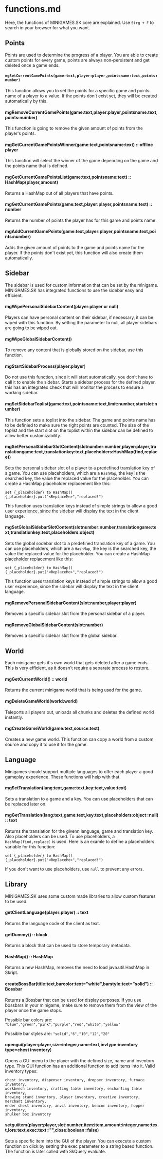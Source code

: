 # functions.md

Here, the functions of MINIGAMES.SK core are explained. Use `Strg + F` to search in your browser for what you want.


## Points
Points are used to determine the progress of a player. You are able to create custom points for every game, points are always non-persistent and get deleted once a game ends.

#### `mgSetCurrentGamePoints(game:text,player:player,pointsname:text,points:number)`
This function allows you to set the points for a specific game and points name of a player to a value. If the points don't exist yet, they will be created automatically by this.

#### mgRemoveCurrentGamePoints(game:text,player:player,pointsname:text,points:number)
This function is going to remove the given amount of points from the player's points.

#### mgGetCurrentGamePointsWinner(game:text,pointsname:text) :: offline player
This function will select the winner of the game depending on the game and the points name that is defined.

#### mgGetCurrentGamePointsList(game:text,pointsname:text) :: HashMap(player,amount)
Returns a HashMap out of all players that have points.

#### mgGetCurrentGamePoints(game:text,player:player,pointsname:text) :: number
Returns the number of points the player has for this game and points name.

#### mgAddCurrentGamePoints(game:text,player:player,pointsname:text,points:number)
Adds the given amount of points to the game and points name for the player. If the points don't exist yet, this function will also create them automatically.



## Sidebar
The sidebar is used for custom information that can be set by the minigame. MINIGAMES.SK has integrated functions to use the sidebar easy and efficient.

#### mgWipePersonalSidebarContent(player:player or null)
Players can have personal content on their sidebar, if necessary, it can be wiped with this function.
By setting the parameter to null, all player sidebars are going to be wiped out.

#### mgWipeGlobalSidebarContent()
To remove any content that is globally stored on the sidebar, use this function.

#### mgStartSidebarProcess(player:player)
Do not use this function, since it will start automatically, you don't have to call it to enable the sidebar.
Starts a sidebar process for the defined player, this has an integrated check that will monitor the process to ensure a working sidebar.

#### mgSetSidebarToplist(game:text,pointsname:text,limit:number,startslot:number)
This function sets a toplist into the sidebar. The game and points name has to be definied to make sure the right points are counted.
The size of the toplist and the start slot on the toplist within the sidebar can be defined to allow better customizability.

#### mgSetPersonalSidebarSlotContent(slotnumber:number,player:player,translationgame:text,translationkey:text,placeholders:HashMap(find,replace))
Sets the personal sidebar slot of a player to a predefined translation key of a game. You can use placeholders, which are a `HashMap`, the key is the searched key, the value the replaced value for the placeholder.
You can create a HashMap placeholder replacement like this:
```
set {_placeholder} to HashMap()
{_placeholder}.put("<ReplaceMe>","replaced!")
```
This function uses translation keys instead of simple strings to allow a good user experience, since the sidebar will display the text in the client language.

#### mgSetGlobalSidebarSlotContent(slotnumber:number,translationgame:text,translationkey:text,placeholders:object)
Sets the global sodebar slot to a predefined translation key of a game. You can use placeholders, which are a `HashMap`, the key is the searched key, the value the replaced value for the placeholder.
You can create a HashMap placeholder replacement like this:
```
set {_placeholder} to HashMap()
{_placeholder}.put("<ReplaceMe>","replaced!")
```
This function uses translation keys instead of simple strings to allow a good user experience, since the sidebar will display the text in the client language.

#### mgRemovePersonalSidebarContent(slot:number,player:player)
Removes a specific sidebar slot from the personal sidebar of a player.

#### mgRemoveGlobalSidebarContent(slot:number)
Removes a specific sidebar slot from the global sidebar.


## World
Each minigame gets it's own world that gets deleted after a game ends. This is very efficient, as it doesn't require a separate process to restore.

#### mgGetCurrentWorld() :: world
Returns the current minigame world that is being used for the game.

#### mgDeleteGameWorld(world:world)
Teleports all players out, unloads all chunks and deletes the defined world instantly.

#### mgCreateGameWorld(game:text,source:text)
Creates a new game world. This function can copy a world from a custom source and copy it to use it for the game.

## Language
Minigames should support multiple languages to offer each player a good gameplay experience. These functions will help with that.

#### mgSetTranslation(lang:text,game:text,key:text,value:text)
Sets a translation to a game and a key. You can use placeholders that can be replaced later on.

#### mgGetTranslation(lang:text,game:text,key:text,placeholders:object=null) :: text
Returns the translation for the givenn language, game and translation key. Also placeholders can be used.
To use placeholders, a `HashMap(find,replace)` is used. Here is an examle to define a placeholders variable for this function:
```
set {_placeholder} to HashMap()
{_placeholder}.put("<ReplaceMe>","replaced!")
```
If you don't want to use placeholders, use `null` to prevent any errors. 

## Library
MINIGAMES.SK uses some custom made libraries to allow custom features to be used.

#### getClientLanguage(player:player) :: text
Returns the language code of the client as text.

#### getDummy() :: block
Returns a block that can be used to store temporary metadata.

#### HashMap() :: HashMap
Returns a new HashMap, removes the need to load java.util.HashMap in Skript.

#### createBossBar(title:text,barcolor:text="white",barstyle:text="solid") :: Bossbar
Returns a Bossbar that can be used for display purposes. If you use bossbars in your minigame, make sure to remove them from the view of the player once the game stops.

Possible bar colors are: `"blue","green","pink","purple","red","white","yellow"`

Possible bar styles are: `"solid","6","10","12","20"`

#### opengui(player:player,size:integer,name:text,invtype:inventory type=chest inventory)
Opens a GUI menu to the player with the defined size, name and inventory type. This GUI function has an additional function to add items into it.
Valid inventory types:
```
chest inventory, dispenser inventory, dropper inventory, furnace inventory, 
workbench inventory, crafting table inventory, enchanting table inventory, 
brewing stand inventory, player inventory, creative inventory, merchant inventory, 
ender chest inventory, anvil inventory, beacon inventory, hopper inventory, 
shulker box inventory
```

#### setguiitem(player:player,slot:number,item:item,amount:integer,name:text,lore:text,exec:text="",close:boolean=false)
Sets a specific item into the GUI of the player. You can execute a custom function on click by setting the exec parameter to a string based function. The function is later called with SkQuery evaluate.
